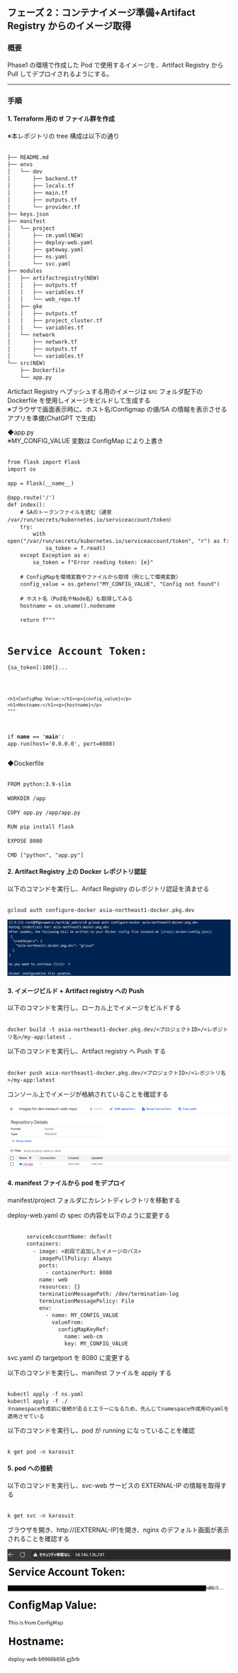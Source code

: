 ## フェーズ 2：コンテナイメージ準備+Artifact Registry からのイメージ取得

### 概要

Phase1 の環境で作成した Pod で使用するイメージを、Artifact Registry から Pull してデプロイされるようにする。

---

### 手順

#### 1. Terraform 用の tf ファイル群を作成

※本レポジトリの tree 構成は以下の通り

<pre><code>
├── README.md
├── envs
│   └── dev
│       ├── backend.tf
│       ├── locals.tf
│       ├── main.tf
│       ├── outputs.tf
│       └── provider.tf
├── keys.json
├── manifest
│   └── project
│       ├── cm.yaml(NEW)
│       ├── deploy-web.yaml
│       ├── gateway.yaml
│       ├── ns.yaml
│       └── svc.yaml
├── modules
│   ├── artifactregistry(NEW)
│   │   ├── outputs.tf
│   │   ├── variables.tf
│   │   └── web_repo.tf
│   ├── gke
│   │   ├── outputs.tf
│   │   ├── project_cluster.tf
│   │   └── variables.tf
│   └── network
│       ├── network.tf
│       ├── outputs.tf
│       └── variables.tf
└── src(NEW)
    ├── Dockerfile
    └── app.py
</code></pre>

Articfact Registry へプッシュする用のイメージは src フォルダ配下の Dockerfile を使用しイメージをビルドして生成する  
※ブラウザで画面表示時に、ホスト名/Configmap の値/SA の情報を表示させるアプリを準備(ChatGPT で生成)

◆app.py  
※MY_CONFIG_VALUE 変数は ConfigMap により上書き

<pre><code>
from flask import Flask
import os

app = Flask(__name__)

@app.route('/')
def index():
    # SAのトークンファイルを読む（通常 /var/run/secrets/kubernetes.io/serviceaccount/token）
    try:
        with open("/var/run/secrets/kubernetes.io/serviceaccount/token", "r") as f:
            sa_token = f.read()
    except Exception as e:
        sa_token = f"Error reading token: {e}"

    # ConfigMapを環境変数やファイルから取得（例として環境変数）
    config_value = os.getenv("MY_CONFIG_VALUE", "Config not found")

    # ホスト名（Pod名やNode名）も取得してみる
    hostname = os.uname().nodename

    return f"""
    <h1>Service Account Token:</h1><pre>{sa_token[:100]}...</pre>

    <h1>ConfigMap Value:</h1><p>{config_value}</p>
    <h1>Hostname:</h1><p>{hostname}</p>
    """

if **name** == '**main**':
app.run(host='0.0.0.0', port=8080)
</code></pre>

◆Dockerfile

<pre><code>
FROM python:3.9-slim

WORKDIR /app

COPY app.py /app/app.py

RUN pip install flask

EXPOSE 8080

CMD ["python", "app.py"]
</code></pre>

#### 2. Artifact Registry 上の Docker レポジトリ認証

以下のコマンドを実行し、Arifact Registry のレポジトリ認証を済ませる

<pre><code>
gcloud auth configure-docker asia-northeast1-docker.pkg.dev
</code></pre>

![レポジトリ認証画面](picture/Phase2-2-1.png)

#### 3. イメージビルド + Artifact registry への Push

以下のコマンドを実行し、ローカル上でイメージをビルドする

<pre><code>
docker build -t asia-northeast1-docker.pkg.dev/<プロジェクトID>/<レポジトリ名>/my-app:latest .
</code></pre>

以下のコマンドを実行し、Artifact registry へ Push する

<pre><code>
docker push asia-northeast1-docker.pkg.dev/<プロジェクトID>/<レポジトリ名>/my-app:latest
</code></pre>

コンソール上でイメージが格納されていることを確認する

![イメージ格納確認画面](picture/Phase2-2-3.png)

#### 4. manifest ファイルから pod をデプロイ

manifest/project フォルダにカレントディレクトリを移動する

deploy-web.yaml の spec の内容を以下のように変更する

<pre><code>
      serviceAccountName: default
      containers:
        - image: <前段で追加したイメージのパス>
          imagePullPolicy: Always
          ports:
            - containerPort: 8080
          name: web
          resources: {}
          terminationMessagePath: /dev/termination-log
          terminationMessagePolicy: File
          env:
            - name: MY_CONFIG_VALUE
              valueFrom:
                configMapKeyRef:
                  name: web-cm
                  key: MY_CONFIG_VALUE
</code></pre>

svc.yaml の targetport を 8080 に変更する

以下のコマンドを実行し、manifest ファイルを apply する

<pre><code>
kubectl apply -f ns.yaml
kubectl apply -f ./
※namespace作成前に後続が走るとエラーになるため、先んじてnamespace作成用のyamlを適用させている  
</code></pre>

以下のコマンドを実行し、pod が running になっていることを確認

<pre><code>
k get pod -n karasuit
</code></pre>

#### 5. pod への接続

以下のコマンドを実行し、svc-web サービスの EXTERNAL-IP の情報を取得する

<pre><code>
k get svc -n karasuit
</code></pre>

ブラウザを開き、http://[EXTERNAL-IP]を開き、nginx のデフォルト画面が表示されることを確認する

![app確認画面](picture/Phase2-5-1.png)
